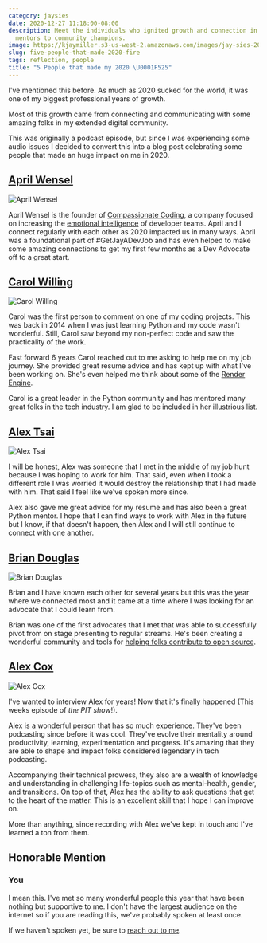 ```yaml
---
category: jaysies
date: 2020-12-27 11:18:00-08:00
description: Meet the individuals who ignited growth and connection in my 2020 - from
  mentors to community champions.
image: https://kjaymiller.s3-us-west-2.amazonaws.com/images/jay-sies-2020.jpg
slug: five-people-that-made-2020-fire
tags: reflection, people
title: "5 People that made my 2020 \U0001F525"
---
```


I've mentioned this before. As much as 2020 sucked for the world, it was one of my biggest professional years of growth.

Most of this growth came from connecting and communicating with some amazing folks in my extended digital community.

This was originally a podcast episode, but since I was experiencing some audio issues I decided to convert this into a blog post celebrating some people that made an huge impact on me in 2020.

## [April Wensel][Compassionate Coding]

![April Wensel](https://kjaymiller.s3-us-west-2.amazonaws.com/images/AprilWensel-about.jpeg?tr=w-400)

April Wensel is the founder of [Compassionate Coding][Compassionate Coding], a company focused on increasing the [emotional intelligence][April's Talk] of developer teams. April and I connect regularly with each other as 2020 impacted us in many ways. April was a foundational part of #GetJayADevJob and has even helped to make some amazing connections to get my first few months as a Dev Advocate off to a great start.

## [Carol Willing](https://www.willingconsulting.com)

![Carol Willing](https://kjaymiller.s3-us-west-2.amazonaws.com/images/carolwilling-twitter.jpg?tr=w-400)

Carol was the first person to comment on one of my coding projects. This was back in 2014 when I was just learning Python and my code wasn't wonderful. Still, Carol saw beyond my non-perfect code and saw the practicality of the work.

Fast forward 6 years Carol reached out to me asking to help me on my job journey. She provided great resume advice and has kept up with what I've been working on. She's even helped me think about some of the [Render Engine](https://render-engine.readthedocs.org).

Carol is a great leader in the Python community and has mentored many great folks in the tech industry. I am glad to be included in her illustrious list.

## [Alex Tsai](https://twitter.com/caffodian)

![Alex Tsai](https://kjaymiller.s3-us-west-2.amazonaws.com/images/AlexTsai-twitter.jpg?tr=w-400)

I will be honest, Alex was someone that I met in the middle of my job hunt because I was hoping to work for him. That said, even when I took a different role I was worried it would destroy the relationship that I had made with him. That said I feel like we've spoken more since.

Alex also gave me great advice for my resume and has also been a great Python mentor. I hope that I can find ways to work with Alex in the future but I know, if that doesn't happen, then Alex and I will still continue to connect with one another.

## [Brian Douglas](https://bdougie.live)

![Brian Douglas](https://kjaymiller.s3-us-west-2.amazonaws.com/images/briandouglas-linkedin.jpeg?tr=w-400)

Brian and I have known each other for several years but this was the year where we connected most and it came at a time where I was looking for an advocate that I could learn from.

Brian was one of the first advocates that I met that was able to successfully pivot from on stage presenting to regular streams. He's been creating a wonderful community and tools for [helping folks contribute to open source][open sauced].

## [Alex Cox](https://twitter.com/alexcox)

![Alex Cox](https://kjaymiller.s3-us-west-2.amazonaws.com/images/AlexCox-SpaceHelmet.jpeg?tr=w-400)

I've wanted to interview Alex for years! Now that it's finally happened (This weeks episode of _the PIT show_!).

Alex is a wonderful person that has so much experience. They've been podcasting since before it was cool. They've evolve their mentality around productivity, learning, experimentation and progress. It's amazing that they are able to shape and impact folks considered legendary in tech podcasting.

Accompanying their technical prowess, they also are a wealth of knowledge and understanding in challenging life-topics such as mental-health, gender, and transitions. On top of that, Alex has the ability to ask questions that get to the heart of the matter. This is an excellent skill that I hope I can improve on.

More than anything, since recording with Alex we've kept in touch and I've learned a ton from them.

## Honorable Mention

### You
I mean this. I've met so many wonderful people this year that have been nothing but supportive to me. I don't have the largest audience on the internet so if you are reading this, we've probably spoken at least once.

If we haven't spoken yet, be sure to [reach out to me][contact].


[Compassionate Coding]: https://compassionatecoding.com
[April's Talk]: https://www.youtube.com/watch?v=yD0kzU4Pu-Q
[open sauced]: https://opensauced.pizza
[contact]: /contact
